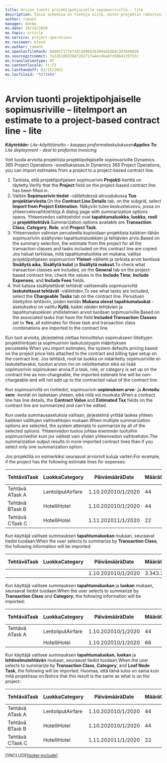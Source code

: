 ```yaml
---
title: Arvion tuonti projektipohjaiselle sopimusriville – lite
description: Tässä aiheessa on tietoja siitä, miten projektin rahoitusarviot tuodaan sopimusriville.
author: rumant
manager: Annbe
ms.date: 10/19/2020
ms.topic: article
ms.service: project-operations
ms.reviewer: kfend
ms.author: rumant
ms.openlocfilehash: b6b017177e718110969363844d5db4c393949d28
ms.sourcegitcommit: fa32b1893286f20271fa4ec4be8fc68bd135f53c
ms.translationtype: HT
ms.contentlocale: fi-FI
ms.lasthandoff: 02/15/2021
ms.locfileid: "5273464"
---
```

# <a name="import-an-estimate-to-a-project-based-contract-line---lite"></a><span data-ttu-id="1fa3b-103">Arvion tuonti projektipohjaiselle sopimusriville – lite</span><span class="sxs-lookup"><span data-stu-id="1fa3b-103">Import an estimate to a project-based contract line - lite</span></span>

<span data-ttu-id="1fa3b-104">_**Käytetään:** Lite-käyttöönotto – kauppa proformalaskutukseen_</span><span class="sxs-lookup"><span data-stu-id="1fa3b-104">_**Applies To:** Lite deployment - deal to proforma invoicing_</span></span>

<span data-ttu-id="1fa3b-105">Voit tuoda arvioita projektista projektipohjaiselle sopimusriville Dynamics 365 Project Operations -sovelluksessa.</span><span class="sxs-lookup"><span data-stu-id="1fa3b-105">In Dynamics 365 Project Operations, you can import estimates from a project to a project-based contract line.</span></span>

1. <span data-ttu-id="1fa3b-106">Tarkista, että projektipohjaisen sopimusrivin **Projekti**-kenttä on täytetty.</span><span class="sxs-lookup"><span data-stu-id="1fa3b-106">Verify that the **Project** field on the project-based contract line has been filled in.</span></span>
2. <span data-ttu-id="1fa3b-107">Valitse **Sopimusrivin tiedot** -välilehdessä aliruudukossa **Tuo projektiarviosta**.</span><span class="sxs-lookup"><span data-stu-id="1fa3b-107">On the **Contract Line Details** tab, on the subgrid, select **Import from Project Estimation**.</span></span> <span data-ttu-id="1fa3b-108">Näkyviin tulee keskustelusivu, jossa on yhteenvetovaihtoehtoja.</span><span class="sxs-lookup"><span data-stu-id="1fa3b-108">A dialog page with summarization options opens.</span></span> <span data-ttu-id="1fa3b-109">Yhteenvedon vaihtoehdot ovat **tapahtumaluokka**, **luokka**, **rooli** ja **projektitehtävä**.</span><span class="sxs-lookup"><span data-stu-id="1fa3b-109">Summarization options available are **Transaction Class**, **Category**, **Role**, and **Project Task**.</span></span>
3. <span data-ttu-id="1fa3b-110">Yhteenvedon valinnan perusteella kopioidaan projektista kaikkien tähän sopimusriviin sisältyvien tapahtumaluokkien ja tehtävien arvio.</span><span class="sxs-lookup"><span data-stu-id="1fa3b-110">Based on the summary selection, the estimate from the project for all the transaction classes and tasks included on this contract line are copied.</span></span> <span data-ttu-id="1fa3b-111">Jos haluat tarkistaa, mitä tapahtumaluokkia on mukana, valitse projektipohjaisen sopimusrivin **Yleiset**-välilehti ja tarkista arvot kentissä **Sisällytä aika**, **Sisällytä kulut** ja **Sisällytä maksut**.</span><span class="sxs-lookup"><span data-stu-id="1fa3b-111">To check what transaction classes are included, on the **General** tab on the project-based contract line, check the values in the **Include Time**, **Include Expenses**, and **Include Fees** fields.</span></span> 
4. <span data-ttu-id="1fa3b-112">Voit katsoa sisällytettävät tehtävät valitsemalla sopimusriviltä **laskutettavat tehtävät** -välilehden.</span><span class="sxs-lookup"><span data-stu-id="1fa3b-112">To see what tasks are included, select the **Chargeable Tasks** tab on the contract line.</span></span> <span data-ttu-id="1fa3b-113">Perustuen liitettyihin tehtäviin, joiden kentän **Mukana olevat tapahtumaluokat** -asetukseksi on valittu **Kyllä**, kaikki näiden tehtävien ja tapahtumaluokkien yhdistelmien arviot tuodaan sopimusriville.</span><span class="sxs-lookup"><span data-stu-id="1fa3b-113">Based on the associated tasks that have the field **Included Transaction Classes** set to **Yes**, all estimates for those task and transaction class combinations are imported to the contract line.</span></span>

<span data-ttu-id="1fa3b-114">Kun tuot arvioita, järjestelmä olettaa hinnoittelun sopimukseen liitettyjen projektihintojen ja sopimusrivin laskutustyypin määrityksen perusteella.</span><span class="sxs-lookup"><span data-stu-id="1fa3b-114">When you import estimates, the system defaults pricing based on the project price lists attached to the contract and billing type setup on the contract line.</span></span> <span data-ttu-id="1fa3b-115">Jos tehtävä, rooli tai luokka on määritetty sopimusriville ei-laskutettavaksi, tuodun arvion rivi on veloittamaton eikä se lisää sopimusrivin sopimuksen arvoa.</span><span class="sxs-lookup"><span data-stu-id="1fa3b-115">If a task, role, or category is set up on the contract line as non-chargeable, the imported estimate line will be non-chargeable and will not add up to the contracted value of the contract line.</span></span>

<span data-ttu-id="1fa3b-116">Kun sopimusrivillä on rivitiedot, sopimusrivin **sopimuksen arvo**- ja **Arvioitu vero** -kentät on lasketaan yhteen, eikä niitä voi muokata.</span><span class="sxs-lookup"><span data-stu-id="1fa3b-116">When a contract line has line details, the **Contract Value** and **Estimated Tax** fields on the contract line are summarized and can't be edited.</span></span>

<span data-ttu-id="1fa3b-117">Kun useita summausasetuksia valitaan, järjestelmä yrittää laskea yhteen kaikkien valittujen vaihtoehtojen mukaan.</span><span class="sxs-lookup"><span data-stu-id="1fa3b-117">When multiple summarization options are selected, the system attempts to summarize by all of the selected options.</span></span> <span data-ttu-id="1fa3b-118">Yhteenvedon tuotos johtaa enemmän tuotuihin sopimusriveihin kuin jos valitset vain yhden yhteenvedon vaihtoehdon.</span><span class="sxs-lookup"><span data-stu-id="1fa3b-118">The summarization output results in more imported contract lines than if you select only one summarization option.</span></span>

<span data-ttu-id="1fa3b-119">Jos projektilla on esimerkiksi seuraavat arviorivit kuluja varten:</span><span class="sxs-lookup"><span data-stu-id="1fa3b-119">For example, if the project has the following estimate lines for expenses:</span></span>

| <span data-ttu-id="1fa3b-120">Tehtävä</span><span class="sxs-lookup"><span data-stu-id="1fa3b-120">Task</span></span> | <span data-ttu-id="1fa3b-121">Luokka</span><span class="sxs-lookup"><span data-stu-id="1fa3b-121">Category</span></span> | <span data-ttu-id="1fa3b-122">Päivämäärä</span><span class="sxs-lookup"><span data-stu-id="1fa3b-122">Date</span></span> | <span data-ttu-id="1fa3b-123">Määrä</span><span class="sxs-lookup"><span data-stu-id="1fa3b-123">Quantity</span></span> | <span data-ttu-id="1fa3b-124">Yksikköhinta</span><span class="sxs-lookup"><span data-stu-id="1fa3b-124">Unit price</span></span> | <span data-ttu-id="1fa3b-125">Summa</span><span class="sxs-lookup"><span data-stu-id="1fa3b-125">Amount</span></span> |
| --- | --- | --- | --- | --- | --- |
| <span data-ttu-id="1fa3b-126">Tehtävä A</span><span class="sxs-lookup"><span data-stu-id="1fa3b-126">Task A</span></span> | <span data-ttu-id="1fa3b-127">Lentoliput</span><span class="sxs-lookup"><span data-stu-id="1fa3b-127">Airfare</span></span> | <span data-ttu-id="1fa3b-128">1.10.2020</span><span class="sxs-lookup"><span data-stu-id="1fa3b-128">10/1/2020</span></span> | <span data-ttu-id="1fa3b-129">4</span><span class="sxs-lookup"><span data-stu-id="1fa3b-129">4</span></span> | <span data-ttu-id="1fa3b-130">400</span><span class="sxs-lookup"><span data-stu-id="1fa3b-130">400</span></span> | <span data-ttu-id="1fa3b-131">1600</span><span class="sxs-lookup"><span data-stu-id="1fa3b-131">1600</span></span> |
| <span data-ttu-id="1fa3b-132">Tehtävä B</span><span class="sxs-lookup"><span data-stu-id="1fa3b-132">Task B</span></span> | <span data-ttu-id="1fa3b-133">Hotelli</span><span class="sxs-lookup"><span data-stu-id="1fa3b-133">Hotel</span></span> | <span data-ttu-id="1fa3b-134">1.10.2020</span><span class="sxs-lookup"><span data-stu-id="1fa3b-134">10/1/2020</span></span> | <span data-ttu-id="1fa3b-135">4</span><span class="sxs-lookup"><span data-stu-id="1fa3b-135">4</span></span> | <span data-ttu-id="1fa3b-136">200</span><span class="sxs-lookup"><span data-stu-id="1fa3b-136">200</span></span> | <span data-ttu-id="1fa3b-137">800</span><span class="sxs-lookup"><span data-stu-id="1fa3b-137">800</span></span> |
| <span data-ttu-id="1fa3b-138">Tehtävä C</span><span class="sxs-lookup"><span data-stu-id="1fa3b-138">Task C</span></span> | <span data-ttu-id="1fa3b-139">Hotelli</span><span class="sxs-lookup"><span data-stu-id="1fa3b-139">Hotel</span></span> | <span data-ttu-id="1fa3b-140">1.11.2020</span><span class="sxs-lookup"><span data-stu-id="1fa3b-140">11/1/2020</span></span> | <span data-ttu-id="1fa3b-141">2</span><span class="sxs-lookup"><span data-stu-id="1fa3b-141">2</span></span> | <span data-ttu-id="1fa3b-142">200</span><span class="sxs-lookup"><span data-stu-id="1fa3b-142">200</span></span> | <span data-ttu-id="1fa3b-143">400</span><span class="sxs-lookup"><span data-stu-id="1fa3b-143">400</span></span> |

<span data-ttu-id="1fa3b-144">Kun käyttäjä valitsee summauksen **tapahtumaluokan** mukaan, seuraavat tiedot tuodaan:</span><span class="sxs-lookup"><span data-stu-id="1fa3b-144">When the user selects to summarize by **Transaction Class**, the following information will be imported:</span></span>

| <span data-ttu-id="1fa3b-145">Tehtävä</span><span class="sxs-lookup"><span data-stu-id="1fa3b-145">Task</span></span> | <span data-ttu-id="1fa3b-146">Luokka</span><span class="sxs-lookup"><span data-stu-id="1fa3b-146">Category</span></span> | <span data-ttu-id="1fa3b-147">Päivämäärä</span><span class="sxs-lookup"><span data-stu-id="1fa3b-147">Date</span></span> | <span data-ttu-id="1fa3b-148">Määrä</span><span class="sxs-lookup"><span data-stu-id="1fa3b-148">Quantity</span></span> | <span data-ttu-id="1fa3b-149">Yksikköhinta</span><span class="sxs-lookup"><span data-stu-id="1fa3b-149">Unit price</span></span> | <span data-ttu-id="1fa3b-150">Summa</span><span class="sxs-lookup"><span data-stu-id="1fa3b-150">Amount</span></span> |
| --- | --- | --- | --- | --- | --- |
| &nbsp; | &nbsp; | <span data-ttu-id="1fa3b-151">1.10.2020</span><span class="sxs-lookup"><span data-stu-id="1fa3b-151">10/1/2020</span></span> | <span data-ttu-id="1fa3b-152">3.34</span><span class="sxs-lookup"><span data-stu-id="1fa3b-152">3.34</span></span> | <span data-ttu-id="1fa3b-153">840</span><span class="sxs-lookup"><span data-stu-id="1fa3b-153">840</span></span> | <span data-ttu-id="1fa3b-154">2800</span><span class="sxs-lookup"><span data-stu-id="1fa3b-154">2800</span></span> |

<span data-ttu-id="1fa3b-155">Kun käyttäjä valitsee summauksen **tapahtumaluokan** ja **luokan** mukaan, seuraavat tiedot tuodaan:</span><span class="sxs-lookup"><span data-stu-id="1fa3b-155">When the user selects to summarize by **Transaction Class** and **Category**, the following information will be imported:</span></span>

| <span data-ttu-id="1fa3b-156">Tehtävä</span><span class="sxs-lookup"><span data-stu-id="1fa3b-156">Task</span></span> | <span data-ttu-id="1fa3b-157">Luokka</span><span class="sxs-lookup"><span data-stu-id="1fa3b-157">Category</span></span> | <span data-ttu-id="1fa3b-158">Päivämäärä</span><span class="sxs-lookup"><span data-stu-id="1fa3b-158">Date</span></span> | <span data-ttu-id="1fa3b-159">Määrä</span><span class="sxs-lookup"><span data-stu-id="1fa3b-159">Quantity</span></span> | <span data-ttu-id="1fa3b-160">Yksikköhinta</span><span class="sxs-lookup"><span data-stu-id="1fa3b-160">Unit price</span></span> | <span data-ttu-id="1fa3b-161">Summa</span><span class="sxs-lookup"><span data-stu-id="1fa3b-161">Amount</span></span> |
| --- | --- | --- | --- | --- | --- |
| <span data-ttu-id="1fa3b-162">Tehtävä A</span><span class="sxs-lookup"><span data-stu-id="1fa3b-162">Task A</span></span> | <span data-ttu-id="1fa3b-163">Lentoliput</span><span class="sxs-lookup"><span data-stu-id="1fa3b-163">Airfare</span></span> | <span data-ttu-id="1fa3b-164">1.10.2020</span><span class="sxs-lookup"><span data-stu-id="1fa3b-164">10/1/2020</span></span> | <span data-ttu-id="1fa3b-165">4</span><span class="sxs-lookup"><span data-stu-id="1fa3b-165">4</span></span> | <span data-ttu-id="1fa3b-166">400</span><span class="sxs-lookup"><span data-stu-id="1fa3b-166">400</span></span> | <span data-ttu-id="1fa3b-167">1600</span><span class="sxs-lookup"><span data-stu-id="1fa3b-167">1600</span></span> |
| &nbsp;| <span data-ttu-id="1fa3b-168">Hotelli</span><span class="sxs-lookup"><span data-stu-id="1fa3b-168">Hotel</span></span> | <span data-ttu-id="1fa3b-169">1.10.2020</span><span class="sxs-lookup"><span data-stu-id="1fa3b-169">10/1/2020</span></span> | <span data-ttu-id="1fa3b-170">6</span><span class="sxs-lookup"><span data-stu-id="1fa3b-170">6</span></span> | <span data-ttu-id="1fa3b-171">200</span><span class="sxs-lookup"><span data-stu-id="1fa3b-171">200</span></span> | <span data-ttu-id="1fa3b-172">1200</span><span class="sxs-lookup"><span data-stu-id="1fa3b-172">1200</span></span> |

<span data-ttu-id="1fa3b-173">Kun käyttäjä valitsee summauksen **tapahtumaluokan**, **luokan** ja **lehtisolmutehtävän** mukaan, seuraavat tiedot tuodaan.</span><span class="sxs-lookup"><span data-stu-id="1fa3b-173">When the user selects to summarize by **Transaction Class**, **Category**, and **Leaf Node Task**, the following will be imported.</span></span> <span data-ttu-id="1fa3b-174">Huomaa, että tämä tulos on sama kuin mitä projektissa on:</span><span class="sxs-lookup"><span data-stu-id="1fa3b-174">Notice that this result is the same as what is on the project:</span></span>

| <span data-ttu-id="1fa3b-175">Tehtävä</span><span class="sxs-lookup"><span data-stu-id="1fa3b-175">Task</span></span> | <span data-ttu-id="1fa3b-176">Luokka</span><span class="sxs-lookup"><span data-stu-id="1fa3b-176">Category</span></span> | <span data-ttu-id="1fa3b-177">Päivämäärä</span><span class="sxs-lookup"><span data-stu-id="1fa3b-177">Date</span></span> | <span data-ttu-id="1fa3b-178">Määrä</span><span class="sxs-lookup"><span data-stu-id="1fa3b-178">Quantity</span></span> | <span data-ttu-id="1fa3b-179">Yksikköhinta</span><span class="sxs-lookup"><span data-stu-id="1fa3b-179">Unit price</span></span> | <span data-ttu-id="1fa3b-180">Summa</span><span class="sxs-lookup"><span data-stu-id="1fa3b-180">Amount</span></span> |
| --- | --- | --- | --- | --- | --- |
| <span data-ttu-id="1fa3b-181">Tehtävä A</span><span class="sxs-lookup"><span data-stu-id="1fa3b-181">Task A</span></span> | <span data-ttu-id="1fa3b-182">Lentoliput</span><span class="sxs-lookup"><span data-stu-id="1fa3b-182">Airfare</span></span> | <span data-ttu-id="1fa3b-183">1.10.2020</span><span class="sxs-lookup"><span data-stu-id="1fa3b-183">10/1/2020</span></span> | <span data-ttu-id="1fa3b-184">4</span><span class="sxs-lookup"><span data-stu-id="1fa3b-184">4</span></span> | <span data-ttu-id="1fa3b-185">400</span><span class="sxs-lookup"><span data-stu-id="1fa3b-185">400</span></span> | <span data-ttu-id="1fa3b-186">1600</span><span class="sxs-lookup"><span data-stu-id="1fa3b-186">1600</span></span> |
| <span data-ttu-id="1fa3b-187">Tehtävä B</span><span class="sxs-lookup"><span data-stu-id="1fa3b-187">Task B</span></span> | <span data-ttu-id="1fa3b-188">Hotelli</span><span class="sxs-lookup"><span data-stu-id="1fa3b-188">Hotel</span></span> | <span data-ttu-id="1fa3b-189">1.10.2020</span><span class="sxs-lookup"><span data-stu-id="1fa3b-189">10/1/2020</span></span> | <span data-ttu-id="1fa3b-190">4</span><span class="sxs-lookup"><span data-stu-id="1fa3b-190">4</span></span> | <span data-ttu-id="1fa3b-191">200</span><span class="sxs-lookup"><span data-stu-id="1fa3b-191">200</span></span> | <span data-ttu-id="1fa3b-192">800</span><span class="sxs-lookup"><span data-stu-id="1fa3b-192">800</span></span> |
| <span data-ttu-id="1fa3b-193">Tehtävä C</span><span class="sxs-lookup"><span data-stu-id="1fa3b-193">Task C</span></span> | <span data-ttu-id="1fa3b-194">Hotelli</span><span class="sxs-lookup"><span data-stu-id="1fa3b-194">Hotel</span></span> | <span data-ttu-id="1fa3b-195">1.11.2020</span><span class="sxs-lookup"><span data-stu-id="1fa3b-195">11/1/2020</span></span> | <span data-ttu-id="1fa3b-196">2</span><span class="sxs-lookup"><span data-stu-id="1fa3b-196">2</span></span> | <span data-ttu-id="1fa3b-197">200</span><span class="sxs-lookup"><span data-stu-id="1fa3b-197">200</span></span> | <span data-ttu-id="1fa3b-198">400</span><span class="sxs-lookup"><span data-stu-id="1fa3b-198">400</span></span> |


[!INCLUDE[footer-include](../../includes/footer-banner.md)]